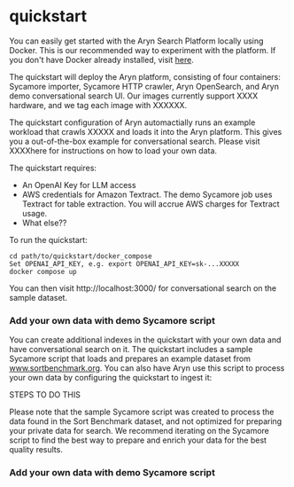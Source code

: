 # quickstart

You can easily get started with the Aryn Search Platform locally using Docker. This is our recommended way to experiment with the platform. If you don't have Docker already installed, visit [here](https://docs.docker.com/get-docker/). 

The quickstart will deploy the Aryn platform, consisting of four containers: Sycamore importer, Sycamore HTTP crawler, Aryn OpenSearch, and Aryn demo conversational search UI. Our images currently support XXXX hardware, and we tag each image with XXXXXX. 

The quickstart configuration of Aryn automactially runs an example workload that crawls XXXXX and loads it into the Aryn platform. This gives you a out-of-the-box example for conversational search. Please visit XXXXhere for instructions on how to load your own data.

The quickstart requires:

- An OpenAI Key for LLM access
- AWS credentials for Amazon Textract. The demo Sycamore job uses Textract for table extraction. You will accrue AWS charges for Textract usage.
- What else??

To run the quickstart:

```
cd path/to/quickstart/docker_compose
Set OPENAI_API_KEY, e.g. export OPENAI_API_KEY=sk-...XXXXX
docker compose up
```

You can then visit http://localhost:3000/ for conversational search on the sample dataset.

### Add your own data with demo Sycamore script

You can create additional indexes in the quickstart with your own data and have conversational search on it. The quickstart includes a sample Sycamore script that loads and prepares an example dataset from www.sortbenchmark.org. You can also have Aryn use this script to process your own data by configuring the quickstart to ingest it:

STEPS TO DO THIS

Please note that the sample Sycamore script was created to process the data found in the Sort Benchmark dataset, and not optimized for preparing your private data for search. We recommend iterating on the Sycamore script to find the best way to prepare and enrich your data for the best quality results.

### Add your own data with demo Sycamore script



